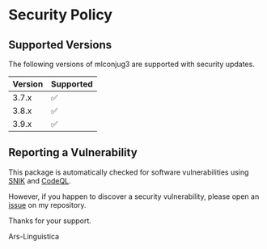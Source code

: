 # Security Policy

## Supported Versions

The following versions of mlconjug3 are supported with security updates.

| Version | Supported          |
| ------- | ------------------ |
| 3.7.x  | :white_check_mark: |
| 3.8.x  | :white_check_mark: |
| 3.9.x  | :white_check_mark: |

## Reporting a Vulnerability

This package is automatically checked for software vulnerabilities using [SNIK](https://app.snyk.io/org/sekoudiaonlp/project/f7cb7b42-520b-484b-8a8f-ad7b01c862fd/) and [CodeQL](https://securitylab.github.com/tools/codeql/).

However, if you happen to discover a security vulnerability, please open an [issue](https://github.com/Ars-Linguistica/mlconjug3/issues) on my repository.

Thanks for your support.

Ars-Linguistica
